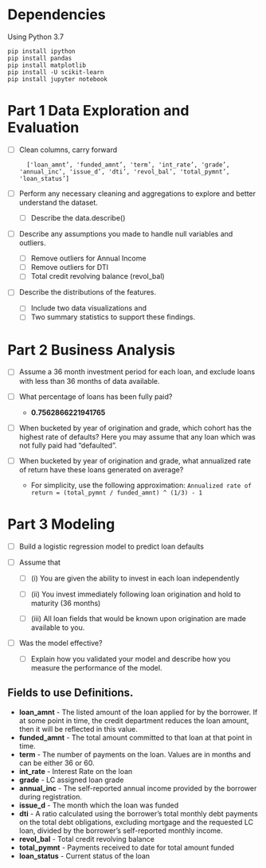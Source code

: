 # Dependencies

Using Python 3.7

    pip install ipython
    pip install pandas
    pip install matplotlib
    pip install -U scikit-learn
    pip install jupyter notebook


# Part 1 Data Exploration and Evaluation
- [ ] Clean columns, carry forward

        ['loan_amnt’, 'funded_amnt’, 'term’, 'int_rate’, 'grade’, 'annual_inc’, 'issue_d’, 'dti’, 'revol_bal’, 'total_pymnt’, 'loan_status’]
      
- [ ] Perform any necessary cleaning and aggregations to explore and better
  understand the dataset.
  - [ ] Describe the data.describe()

- [ ] Describe any assumptions you made to handle null variables and outliers.
    - [ ] Remove outliers for Annual Income
    - [ ] Remove outliers for DTI
    - [ ] Total credit revolving balance (revol_bal)

- [ ] Describe the distributions of the features.
    - [ ] Include two data visualizations and 
    - [ ] Two summary statistics to support these findings.
  
# Part 2 Business Analysis
- [ ] Assume a 36 month investment period for each loan, and exclude loans with less than 36 months of data available.

- [ ] What percentage of loans has been fully paid?
    * **0.7562866221941765**

- [ ] When bucketed by year of origination and grade, which cohort has the highest rate of defaults? Here you may assume that any loan which was not fully paid had “defaulted”.

- [ ] When bucketed by year of origination and grade, what annualized rate of
      return have these loans generated on average?
      
    * For simplicity, use the following approximation:
      `Annualized rate of return = (total_pymnt / funded_amnt) ^ (1/3) - 1`


# Part 3 Modeling
- [ ] Build a logistic regression model to predict loan defaults

- [ ] Assume that

    - [ ] (i) You are given the ability to invest in each loan independently
    
    - [ ] (ii) You invest immediately following loan origination and hold to maturity (36 months)
    
    - [ ] (iii) All loan fields that would be known upon origination are made available to you.

- [ ] Was the model effective? 
    - [ ] Explain how you validated your model and describe how you measure the performance of the model.
    
    
## Fields to use Definitions. 

* **loan_amnt** - The listed amount of the loan applied for by the borrower. If at some point in time, the credit department reduces the loan amount, then it will be reflected in this value.
* **funded_amnt** - The total amount committed to that loan at that point in time.
* **term** - The number of payments on the loan. Values are in months and can be either 36 or 60.
* **int_rate** - Interest Rate on the loan
* **grade** - LC assigned loan grade
* **annual_inc** - The self-reported annual income provided by the borrower during registration.
* **issue_d** - The month which the loan was funded
* **dti** - A ratio calculated using the borrower’s total monthly debt payments on the total debt obligations, excluding mortgage and the requested LC loan, divided by the borrower’s self-reported monthly income.
* **revol_bal** - Total credit revolving balance
* **total_pymnt** - Payments received to date for total amount funded
* **loan_status** - Current status of the loan
